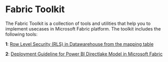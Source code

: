 # Fabric Toolkit
The Fabric Toolkit is a collection of tools and utilities that help you to implement usecases in Microsoft Fabric platform. The toolkit includes the following tools:

**1**: [Row Level Security (RLS) in Datawarehouse from the mapping table](https://github.com/Sam-Panda/FABRICation/tree/main/datawarehouse/rls)

**2**: [Deployment Guideline for Power BI Directlake Model in Microsoft Fabric](https://github.com/Sam-Panda/FABRICation/tree/main/fabric-ci-cd/DirectlakeDeployment)